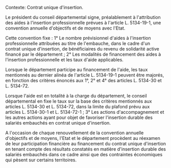 Contexte: Contrat unique d'insertion.

Le président du conseil départemental signe, préalablement à l'attribution des aides à l'insertion professionnelle prévues à l'article L. 5134-19-1, une convention annuelle d'objectifs et de moyens avec l'Etat.

Cette convention fixe : 1° Le nombre prévisionnel d'aides à l'insertion professionnelle attribuées au titre de l'embauche, dans le cadre d'un contrat unique d'insertion, de bénéficiaires du revenu de solidarité active financé par le département ; 2° Les modalités de financement des aides à l'insertion professionnelle et les taux d'aide applicables.

Lorsque le département participe au financement de l'aide, les taux mentionnés au dernier alinéa de l'article L. 5134-19-1 peuvent être majorés, en fonction des critères énoncés aux 1°, 2° et 4° des articles L. 5134-30 et L. 5134-72.

Lorsque l'aide est en totalité à la charge du département, le conseil départemental en fixe le taux sur la base des critères mentionnés aux articles L. 5134-30 et L. 5134-72, dans la limite du plafond prévu aux articles L. 5134-30-1 et L. 5134-72-1 ; 3° Les actions d'accompagnement et les autres actions ayant pour objet de favoriser l'insertion durable des salariés embauchés en contrat unique d'insertion.

A l'occasion de chaque renouvellement de la convention annuelle d'objectifs et de moyens, l'Etat et le département procèdent au réexamen de leur participation financière au financement du contrat unique d'insertion en tenant compte des résultats constatés en matière d'insertion durable des salariés embauchés dans ce cadre ainsi que des contraintes économiques qui pèsent sur certains territoires.